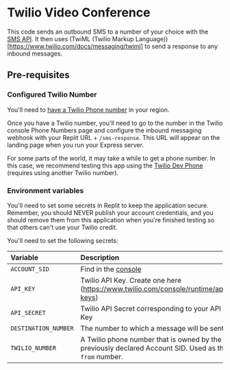 # Twilio Video Conference

This code sends an outbound SMS to a number of your choice with the [SMS API](https://www.twilio.com/docs/sms). It then uses (TwiML (Twilio Markup Language))[https://www.twilio.com/docs/messaging/twiml] to send a response to any inbound messages.

## Pre-requisites

### Configured Twilio Number
You'll need to [have a Twilio Phone number](https://support.twilio.com/hc/en-us/articles/223135247-How-to-Search-for-and-Buy-a-Twilio-Phone-Number-from-Console) in your region.

Once you have a Twilio number, you'll need to go to the number in the Twilio console Phone Numbers page and configure the inbound messaging webhook with your Replit URL + `/sms-response`. This URL will appear on the landing page when you run your Express server.

For some parts of the world, it may take a while to get a phone number. In this case, we recommend testing this app using the [Twilio Dev Phone](https://www.twilio.com/docs/labs/dev-phone) (requires using another Twilio number).

### Environment variables

You'll need to set some secrets in Replit to keep the application secure. Remember, you should NEVER publish your account credentials, and you should remove them from this application when you're finished testing so that others can't use your Twilio credit.

You'll need to set the following secrets:

| Variable      | Description                                                                       | Required |
| :------------ | :-------------------------------------------------------------------------------- | :------- |
| `ACCOUNT_SID` | Find in the [console](https://www.twilio.com/console)                             | Yes      |
| `API_KEY`     | Twilio API Key. Create one here (https://www.twilio.com/console/runtime/api-keys) | Yes      |
| `API_SECRET`  | Twilio API Secret corresponding to your API Key                                   | Yes      |
| `DESTINATION_NUMBER` | The number to which a message will be sent. | Yes |
| `TWILIO_NUMBER` | A Twilio phone number that is owned by the previously declared Account SID. Used as the `from` number. | Yes |